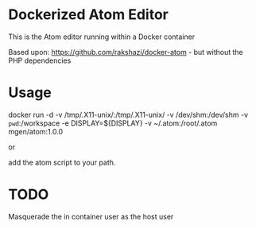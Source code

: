 # Dockerized Atom Editor
This is the Atom editor running within a Docker container

Based upon: https://github.com/rakshazi/docker-atom - but without the PHP dependencies

# Usage

docker run -d -v /tmp/.X11-unix/:/tmp/.X11-unix/ -v /dev/shm:/dev/shm -v `pwd`:/workspace -e DISPLAY=${DISPLAY} -v ~/.atom:/root/.atom mgen/atom:1.0.0

or

add the atom script to your path.

# TODO
Masquerade the in container user as the host user

